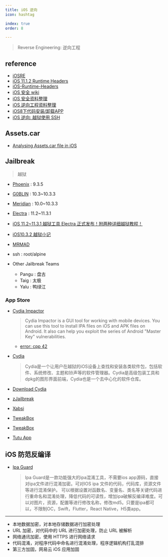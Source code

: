 ```yaml
---
title: iOS 逆向
icon: hashtag

index: true
order: 8

---
```


> Reverse Engineering: 逆向工程

<!-- more -->

## reference

- [iOSRE](http://iosre.com)
- [iOS 11.1.2 Runtime Headers](http://developer.limneos.net/)
- [iOS-Runtime-Headers](https://github.com/nst/iOS-Runtime-Headers)
- [iOS 安全 wiki](https://github.com/wufawei/iossecurity)
- [iOS 安全资料整理](https://github.com/satan1a/awesome-ios-security-cn)
- [iOS 逆向工程资料整理](https://niyaoyao.github.io/2017/05/09/Learning-Reverse-From-Today-D4)
- [iOS8下代码安装/卸载APP](https://blog.0xbbc.com/2014/12/ios8%E4%B8%8B%E4%BB%A3%E7%A0%81%E5%AE%89%E8%A3%85%E5%8D%B8%E8%BD%BDapp/)
- [iOS 逆向: 越狱使用 SSH](http://www.veryitman.com/2018/05/12/iOS-%E9%80%86%E5%90%91-%E8%B6%8A%E7%8B%B1%E4%BD%BF%E7%94%A8-SSH/)

## Assets.car

- [Analysing Assets.car file in iOS](https://stackoverflow.com/questions/22630418/analysing-assets-car-file-in-ios)

## Jailbreak
> 越狱

- [Phoenix](https://phoenixpwn.com/) : 9.3.5
- [G0BLIN](https://g0blin.sticktron.net/) : 10.3~10.3.3
- [Meridian](https://meridian.sparkes.zone/) : 10.0~10.3.3
- [Electra](https://coolstar.org/electra/) : 11.2~11.3.1
- [iOS 11.2~11.3.1 越狱工具 Electra 正式发布！附两种详细越狱教程！](http://wemedia.ifeng.com/68205264/wemedia.shtml)
- [iOS10.3.2 越狱小记](https://zhuanlan.zhihu.com/p/35627866)
- [MRMAD](https://mrmad.com.tw/)

- ssh : root/alpine

- Other Jailbreak Teams
    * Pangu : 盘古
    * Taig : 太极
    * Yalu : 鸭绿江

### App Store

- [Cydia Impactor](http://www.cydiaimpactor.com/) 

    > Cydia Impactor is a GUI tool for working with mobile devices. You can use this tool to install IPA files on iOS and APK files on Android. It also can help you exploit the series of Android "Master Key" vulnerabilities.
    
    * [error: cpp 42](https://yalujailbreak.net/cpp-42-cydia-impactor/)

- [Cydia](https://www.cydiaios7.com/)
    
    > Cydia是一个让用户在越狱的iOS设备上查找和安装各类软件包，包括软件、系统修改、主题和铃声等的软件管理器。Cydia是高级包装工具和dpkg的图形界面前端，Cydia也是一个去中心化的软件仓库。

- [Download Cydia](https://downloadcydia.org/) 

- [zJailbreak](http://zjailbreak.com)
- [Xabsi](https://xabsi.com/)
- [TweakBox](https://www.tweakboxapp.com/)
- [TweakBox](https://tweakbox.org/)
- [Tutu App](https://tutu-app.org/)

## iOS 防范反编译

- [Ipa Guard](https://ipaguard.com/)
    > Ipa Guard是一款功能强大的ipa混淆工具，不需要ios app源码，直接对ipa文件进行混淆加密。可对IOS ipa 文件的代码，代码库，资源文件等进行混淆保护。 可以根据设置对函数名、变量名、类名等关键代码进行重命名和混淆处理，降低代码的可读性，增加ipa破解反编译难度。可以对图片，资源，配置等进行修改名称，修改md5。只要是ipa都可以，不限制OC，Swift，Flutter，React Native，H5类app。

------

- 本地数据加密，对本地存储数据进行加密处理
- URL 加密，对代码中的 URL 进行加密处理，防止 URL 被解析
- 网络通讯加密，使用 HTTPS 进行网络请求
- 代码混淆，对程序代码中命名进行混淆处理，程序逻辑机构打乱混排
- 第三方加固，网易云 iOS 应用加固